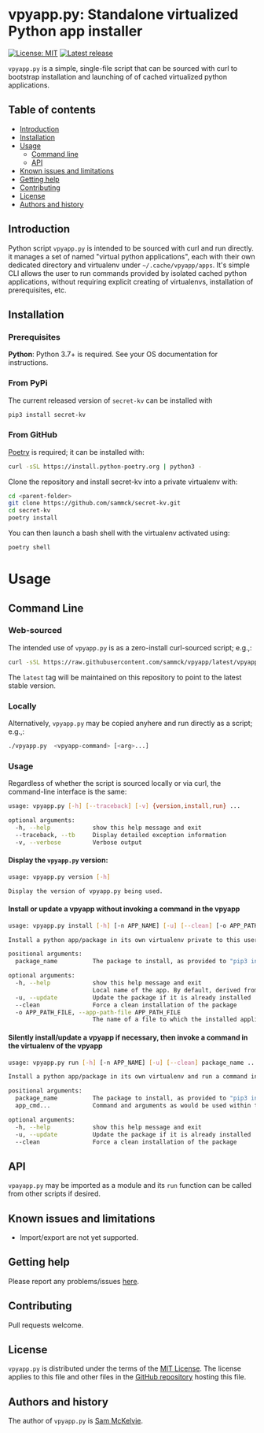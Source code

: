 vpyapp.py: Standalone virtualized Python app installer
===================================================

[![License: MIT](https://img.shields.io/badge/License-MIT-yellow.svg)](https://opensource.org/licenses/MIT)
[![Latest release](https://img.shields.io/github/v/release/sammck/vpyapp.svg?style=flat-square&color=b44e88)](https://github.com/sammck/vpyapp/releases)

`vpyapp.py` is a simple, single-file script that can be sourced with curl to bootstrap installation
and launching of of cached virtualized python applications.

Table of contents
-----------------

* [Introduction](#introduction)
* [Installation](#installation)
* [Usage](#usage)
  * [Command line](#command-line)
  * [API](api)
* [Known issues and limitations](#known-issues-and-limitations)
* [Getting help](#getting-help)
* [Contributing](#contributing)
* [License](#license)
* [Authors and history](#authors-and-history)


Introduction
------------

Python script `vpyapp.py` is intended to be sourced with curl and run directly. it manages a set of named
"virtual python applications", each with their own dedicated directory and virtualenv under
`~/.cache/vpyapp/apps`. It's simple CLI allows the user to run commands provided by isolated cached
python applications, without requiring explicit creating of virtualenvs, installation of prerequisites,
etc.

Installation
------------

### Prerequisites

**Python**: Python 3.7+ is required. See your OS documentation for instructions.


### From PyPi

The current released version of `secret-kv` can be installed with 

```bash
pip3 install secret-kv
```

### From GitHub

[Poetry](https://python-poetry.org/docs/master/#installing-with-the-official-installer) is required; it can be installed with:

```bash
curl -sSL https://install.python-poetry.org | python3 -
```

Clone the repository and install secret-kv into a private virtualenv with:

```bash
cd <parent-folder>
git clone https://github.com/sammck/secret-kv.git
cd secret-kv
poetry install
```

You can then launch a bash shell with the virtualenv activated using:

```bash
poetry shell
```


Usage
=====

Command Line
------------

### Web-sourced
The intended use of `vpyapp.py` is as a zero-install curl-sourced script; e.g.,:

```bash
curl -sSL https://raw.githubusercontent.com/sammck/vpyapp/latest/vpyapp.py | python3 - <vpyapp-command> [<arg>...]
```
The `latest` tag will be maintained on this repository to point to the latest stable version.

### Locally

Alternatively, `vpyapp.py` may be copied anyhere and run directly as a script; e.g.,:

```bash
./vpyapp.py  <vpyapp-command> [<arg>...]
```

### Usage
Regardless of whether the script is sourced locally or via curl, the command-line interface is the same:

```bash
usage: vpyapp.py [-h] [--traceback] [-v] {version,install,run} ...

optional arguments:
  -h, --help            show this help message and exit
  --traceback, --tb     Display detailed exception information
  -v, --verbose         Verbose output

```

#### Display the `vpyapp.py` version:
```bash
usage: vpyapp.py version [-h]

Display the version of vpyapp.py being used.
```

#### Install or update a vpyapp without invoking a command in the vpyapp
```bash
usage: vpyapp.py install [-h] [-n APP_NAME] [-u] [--clean] [-o APP_PATH_FILE] package_name

Install a python app/package in its own virtualenv private to this user.

positional arguments:
  package_name          The package to install, as provided to "pip3 install".

optional arguments:
  -h, --help            show this help message and exit
                        Local name of the app. By default, derived from package_name
  -u, --update          Update the package if it is already installed
  --clean               Force a clean installation of the package
  -o APP_PATH_FILE, --app-path-file APP_PATH_FILE
                        The name of a file to which the installed application path will be written
```

#### Silently install/update a vpyapp if necessary, then invoke a command in the virtualenv of the vpyapp
```bash
usage: vpyapp.py run [-h] [-n APP_NAME] [-u] [--clean] package_name ...

Install a python app/package in its own virtualenv and run a command in the virtualenv.

positional arguments:
  package_name          The package to install, as provided to "pip3 install".
  app_cmd...            Command and arguments as would be used within the virtualenv.

optional arguments:
  -h, --help            show this help message and exit
  -u, --update          Update the package if it is already installed
  --clean               Force a clean installation of the package
```

API
---

`vpayapp.py` may be imported as a module and its `run` function can be called from other scripts if desired.

Known issues and limitations
----------------------------

* Import/export are not yet supported.

Getting help
------------

Please report any problems/issues [here](https://github.com/sammck/secret-kv/issues).

Contributing
------------

Pull requests welcome.

License
-------

`vpyapp.py` is distributed under the terms of the [MIT License](https://opensource.org/licenses/MIT).  The license applies to this file and other files in the [GitHub repository](http://github.com/sammck/vpyapp) hosting this file.

Authors and history
-------------------

The author of `vpyapp.py` is [Sam McKelvie](https://github.com/sammck).
